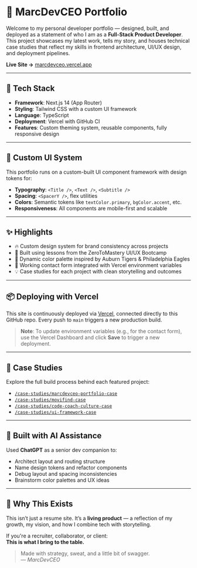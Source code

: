 # 🚀 MarcDevCEO Portfolio

Welcome to my personal developer portfolio — designed, built, and deployed as a statement of who I am as a **Full-Stack Product Developer**. This project showcases my latest work, tells my story, and houses technical case studies that reflect my skills in frontend architecture, UI/UX design, and deployment pipelines.

**Live Site →** [marcdevceo.vercel.app](https://marcdevceo.vercel.app)

---

## 🧱 Tech Stack

- **Framework**: Next.js 14 (App Router)
- **Styling**: Tailwind CSS with a custom UI framework
- **Language**: TypeScript
- **Deployment**: Vercel with GitHub CI
- **Features**: Custom theming system, reusable components, fully responsive design

---

## 🧩 Custom UI System

This portfolio runs on a custom-built UI component framework with design tokens for:

- **Typography**: `<Title />`, `<Text />`, `<Subtitle />`
- **Spacing**: `<SpacerY />`, flex utilities
- **Colors**: Semantic tokens like `textColor.primary`, `bgColor.accent`, etc.
- **Responsiveness**: All components are mobile-first and scalable

---

## ✨ Highlights

- 🔥 Custom design system for brand consistency across projects  
- 🧠 Built using lessons from the ZeroToMastery UI/UX Bootcamp  
- 🎨 Dynamic color palette inspired by Auburn Tigers & Philadelphia Eagles  
- 🤝 Working contact form integrated with Vercel environment variables  
- 💡 Case studies for each project with clean storytelling and outcomes  

---

## 📦 Deploying with Vercel

This site is continuously deployed via [Vercel](https://vercel.com), connected directly to this GitHub repo. Every push to `main` triggers a new production build.

> **Note**: To update environment variables (e.g., for the contact form), use the Vercel Dashboard and click **Save** to trigger a new deployment.

---

## 📖 Case Studies

Explore the full build process behind each featured project:

- [`/case-studies/marcdevceo-portfolio-case`](https://marcdevceo.vercel.app/case-studies/marcdevceo-portfolio-case)
- [`/case-studies/movifind-case`](https://marcdevceo.vercel.app/case-studies/movifind-case)
- [`/case-studies/code-coach-culture-case`](https://marcdevceo.vercel.app/case-studies/code-coach-culture-case)
- [`/case-studies/ui-framework-case`](https://marcdevceo.vercel.app/case-studies/ui-framework-case)

---

## 🤖 Built with AI Assistance

Used **ChatGPT** as a senior dev companion to:

- Architect layout and routing structure  
- Name design tokens and refactor components  
- Debug layout and spacing inconsistencies  
- Brainstorm color palettes and UX ideas  

---

## 🧠 Why This Exists

This isn’t just a resume site. It’s a **living product** — a reflection of my growth, my vision, and how I combine tech with storytelling.

If you're a recruiter, collaborator, or client:  
**This is what I bring to the table.**

> Made with strategy, sweat, and a little bit of swagger.  
> — *MarcDevCEO*

